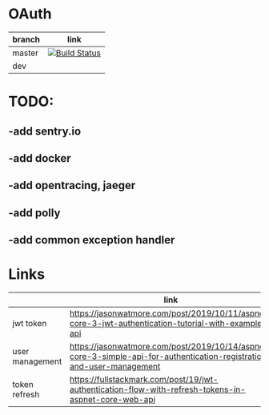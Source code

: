 # OAuth

| branch  |  link |
|---|---|
| master  |  [![Build Status](https://travis-ci.org/OmniChannelChatBot/OAuth.svg?branch=master)](https://travis-ci.org/OmniChannelChatBot/OAuth) |
|  dev |   |



# TODO:
## -add sentry.io
## -add docker
## -add opentracing, jaeger
## -add polly
## -add common exception handler

# Links
|   |  link |
|---|---|
| jwt token  |  https://jasonwatmore.com/post/2019/10/11/aspnet-core-3-jwt-authentication-tutorial-with-example-api  |
| user management  |  https://jasonwatmore.com/post/2019/10/14/aspnet-core-3-simple-api-for-authentication-registration-and-user-management |
|  token refresh |  https://fullstackmark.com/post/19/jwt-authentication-flow-with-refresh-tokens-in-aspnet-core-web-api |



